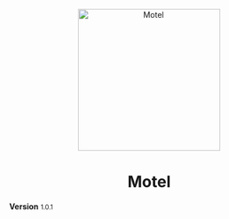 <p align="center">
<img src="https://crazywolf132.github.io/Motel/assets/img/motel.svg" width="256" height="256" alt="Motel" title="Motel" align="center">
</p>
<h1 align="center" size="1">Motel</h1>

<b align="center">Version</b> <small align="center">1.0.1</small>

